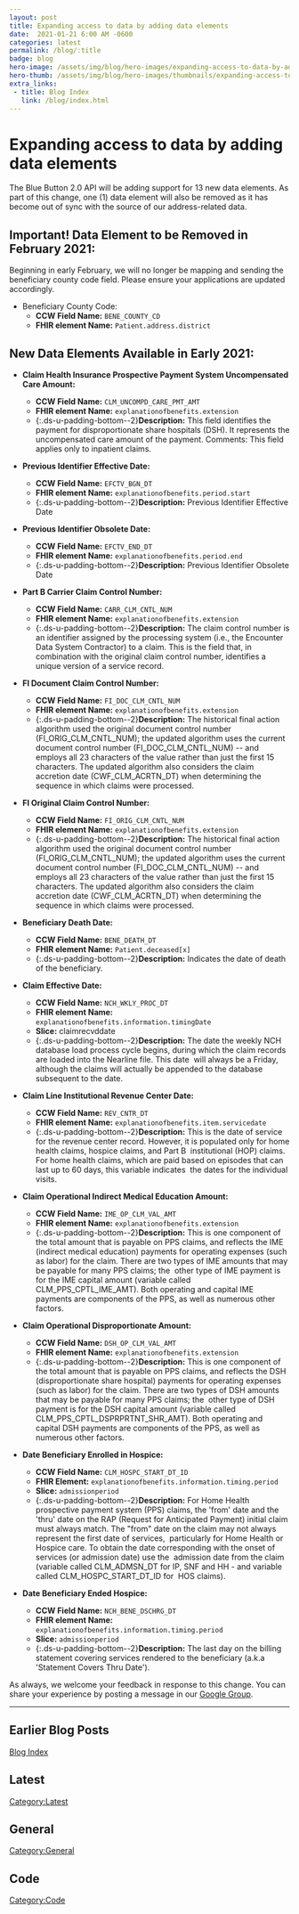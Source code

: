 ```yaml
---
layout: post
title: Expanding access to data by adding data elements
date:  2021-01-21 6:00 AM -0600
categories: latest
permalink: /blog/:title
badge: blog
hero-image: /assets/img/blog/hero-images/expanding-access-to-data-by-adding-data-elements.jpg
hero-thumb: /assets/img/blog/hero-images/thumbnails/expanding-access-to-data-by-adding-data-elements.jpg
extra_links:
 - title: Blog Index
   link: /blog/index.html
---
```


# Expanding access to data by adding data elements

The Blue Button 2.0 API will be adding support for 13 new data elements.
As part of this change, one (1) data element will also be removed as it
has become out of sync with the source of our address-related data.

## Important! Data Element to be Removed in February 2021: 

Beginning in early February, we will no longer be mapping and sending
the beneficiary county code field. Please ensure your applications are
updated accordingly.

-   Beneficiary County Code:
    -   **CCW Field Name:** `BENE_COUNTY_CD`
    -   **FHIR element Name:** `Patient.address.district`

## New Data Elements Available in Early 2021:

-   **Claim Health Insurance Prospective Payment System Uncompensated Care Amount:** 
    -   **CCW Field Name:** `CLM_UNCOMPD_CARE_PMT_AMT`
    -   **FHIR element Name:** `explanationofbenefits.extension`
    -   {:.ds-u-padding-bottom--2}**Description:** This field identifies the payment for disproportionate share hospitals (DSH). It represents the uncompensated care amount of the payment. Comments: This field applies only to inpatient claims.

-   **Previous Identifier Effective Date:** 
    -   **CCW Field Name:** `EFCTV_BGN_DT`
    -   **FHIR element Name:** `explanationofbenefits.period.start`
    -   {:.ds-u-padding-bottom--2}**Description:** Previous Identifier Effective Date

-   **Previous Identifier Obsolete Date:** 
    -   **CCW Field Name:** `EFCTV_END_DT `
    -   **FHIR element Name:** `explanationofbenefits.period.end`
    -   {:.ds-u-padding-bottom--2}**Description:** Previous Identifier Obsolete Date

-   **Part B Carrier Claim Control Number:**
    -   **CCW Field Name:** `CARR_CLM_CNTL_NUM`
    -   **FHIR element Name:** `explanationofbenefits.extension`
    -   {:.ds-u-padding-bottom--2}**Description:** The claim control number is an identifier
        assigned by the processing system (i.e., the Encounter Data
        System Contractor) to a claim.
        This is the field that, in combination with the original claim
        control number, identifies a unique version of a service
        record.

-   **FI Document Claim Control Number:** 
    -   **CCW Field Name:** `FI_DOC_CLM_CNTL_NUM`
    -   **FHIR element Name:** `explanationofbenefits.extension`
    -   {:.ds-u-padding-bottom--2}**Description:** The historical final action algorithm used the
        original document control number (FI_ORIG_CLM_CNTL_NUM); the
        updated algorithm uses the current document control number
        (FI_DOC_CLM_CNTL_NUM) -- and employs all 23
        characters of the value rather than just the first 15
        characters. The updated algorithm also considers the claim
        accretion date (CWF_CLM_ACRTN_DT) when determining the sequence
        in which claims were processed.

-   **FI Original Claim Control Number:**
    -   **CCW Field Name:** `FI_ORIG_CLM_CNTL_NUM`
    -   **FHIR element Name:** `explanationofbenefits.extension`
    -   {:.ds-u-padding-bottom--2}**Description:** The historical final action algorithm used the
        original document control number (FI_ORIG_CLM_CNTL_NUM); the
        updated algorithm uses the current document control number
        (FI_DOC_CLM_CNTL_NUM) -- and employs all 23
        characters of the value rather than just the first 15
        characters. The updated algorithm also considers the claim
        accretion date (CWF_CLM_ACRTN_DT) when determining the sequence
        in which claims were processed.

-   **Beneficiary Death Date:**
    -   **CCW Field Name:** `BENE_DEATH_DT`
    -   **FHIR element Name:** `Patient.deceased[x]`
    -   {:.ds-u-padding-bottom--2}**Description:** Indicates the date of death of the
        beneficiary.

-   **Claim Effective Date:**
    -   **CCW Field Name:** `NCH_WKLY_PROC_DT`
    -   **FHIR element Name:** `explanationofbenefits.information.timingDate`
    -   **Slice:** claimrecvddate
    -   {:.ds-u-padding-bottom--2}**Description:** The date the weekly NCH database load
        process cycle begins, during which the claim records are loaded
        into the Nearline file. This date 
        will always be a Friday, although the claims will actually be
        appended to the database subsequent to the date.

-   **Claim Line Institutional Revenue Center Date:**
    -   **CCW Field Name:** `REV_CNTR_DT`
    -   **FHIR element Name:** `explanationofbenefits.item.servicedate`
    -   {:.ds-u-padding-bottom--2}**Description:** This is the date of service for the revenue
        center record. However, it is populated only for home health
        claims, hospice claims, and Part B 
        institutional (HOP) claims. For home health claims, which are
        paid based on episodes that can last up to 60 days, this
        variable indicates 
        the dates for the individual visits.

-   **Claim Operational Indirect Medical Education Amount:**
    -   **CCW Field Name:** `IME_OP_CLM_VAL_AMT`
    -   **FHIR element Name:** `explanationofbenefits.extension`
    -   {:.ds-u-padding-bottom--2}**Description:** This is one component of the total amount
        that is payable on PPS claims, and reflects the IME (indirect
        medical education) payments for
        operating expenses (such as labor) for the claim. There are two
        types of IME amounts that may be payable for many PPS claims;
        the 
        other type of IME payment is for the IME capital amount
        (variable called CLM_PPS_CPTL_IME_AMT). Both operating and
        capital IME 
        payments are components of the PPS, as well as numerous other
        factors.

-   **Claim Operational Disproportionate Amount:**
    -   **CCW Field Name:** `DSH_OP_CLM_VAL_AMT`
    -   **FHIR element Name:** `explanationofbenefits.extension`
    -   {:.ds-u-padding-bottom--2}**Description:** This is one component of the total amount
        that is payable on PPS claims, and reflects the DSH
        (disproportionate share hospital) payments
        for operating expenses (such as labor) for the claim. There are
        two types of DSH amounts that may be payable for many PPS
        claims; the 
        other type of DSH payment is for the DSH capital amount
        (variable called CLM_PPS_CPTL_DSPRPRTNT_SHR_AMT). Both operating
        and 
        capital DSH payments are components of the PPS, as well as
        numerous other factors.

-   **Date Beneficiary Enrolled in Hospice:** 
    -   **CCW Field Name:** `CLM_HOSPC_START_DT_ID `
    -   **FHIR Element:** `explanationofbenefits.information.timing.period`
    -   **Slice:** `admissionperiod`
    -   {:.ds-u-padding-bottom--2}**Description:** For Home Health prospective payment system
        (PPS) claims, the \'from\' date and the \'thru\' date on the RAP
        (Request for Anticipated
        Payment) initial claim must always match. The \"from\" date on
        the claim may not always represent the first date of
        services, 
        particularly for Home Health or Hospice care. To obtain the
        date corresponding with the onset of services (or admission
        date) use the 
        admission date from the claim (variable called CLM_ADMSN_DT for
        IP, SNF and HH - and variable called CLM_HOSPC_START_DT_ID
        for 
        HOS claims).

-   **Date Beneficiary Ended Hospice:**
    -   **CCW Field Name:** `NCH_BENE_DSCHRG_DT`
    -   **FHIR element Name:** `explanationofbenefits.information.timing.period  `
    -   **Slice:** `admissionperiod`
    -   {:.ds-u-padding-bottom--2}**Description:** The last day on the billing statement covering
        services rendered to the beneficiary (a.k.a \'Statement Covers
        Thru Date\').

As always, we welcome your feedback in response to this change. You can
share your experience by posting a message in our [Google Group](https://groups.google.com/g/developer-group-for-cms-blue-button-api?pli=1).

---
## Earlier Blog Posts

[Blog Index](/blog/)

## Latest
[Category:Latest](/blog/category/latest.html)

## General
[Category:General](/blog/category/general.html)

## Code
[Category:Code](/blog/category/code.html)
